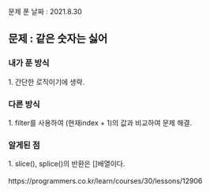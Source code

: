 문제 푼 날짜 : 2021.8.30

<h2>문제 : 같은 숫자는 싫어</h2>

<h3>내가 푼 방식</h3>
<div>1. 간단한 로직이기에 생략.</div>

<h3>다른 방식</h3>
<div>1. filter를 사용하여 (현재index + 1)의 값과 비교하여 문제 해결.</div>

<h3>알게된 점</h3>
<div>1. slice(), splice()의 반환은 []배열이다.</div>
<br>
https://programmers.co.kr/learn/courses/30/lessons/12906
